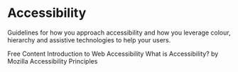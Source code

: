 # Accessibility

Guidelines for how you approach accessibility and how you leverage colour, hierarchy and assistive technologies to help your users.

<ResourceGroupTitle>Free Content</ResourceGroupTitle>
<BadgeLink colorScheme='yellow' badgeText='Read' href='https://www.w3.org/WAI/fundamentals/accessibility-intro/'>Introduction to Web Accessibility</BadgeLink>
<BadgeLink colorScheme='yellow' badgeText='Read' href='https://developer.mozilla.org/en-US/docs/Learn/Accessibility/What_is_accessibility'>What is Accessibility? by Mozilla</BadgeLink>
<BadgeLink colorScheme='yellow' badgeText='Read' href='https://www.w3.org/WAI/fundamentals/accessibility-principles/'>Accessibility Principles</BadgeLink>
